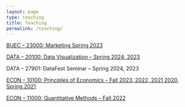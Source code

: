 ```yaml
---
layout: page
type: teaching
title: Teaching
permalink: /teaching/
---
```


[BUEC – 23000: Marketing Spring 2023](Marketing-Syllabus.pdf) 

[DATA – 20100: Data Visualization – Spring 2024, 2023](Data201-Syllabus–Spring24.pdf)

DATA – 27901: DataFest Seminar – Spring 2024, 2023

[ECON – 10100: Principles of Economics – Fall 2023, 2022, 2021 2020, Spring 2021](Econ101-Syllabus–Fall23.pdf) 

[ECON – 11000: Quantitative Methods – Fall 2022](Econ110.Syllabus.FA22.pdf)
